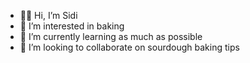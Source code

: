 - 👏🏻 Hi, I’m Sidi
- 👀 I’m interested in baking
- 🌱 I’m currently learning as much as possible 
- 💞️ I’m looking to collaborate on sourdough baking tips

<!---
SigiPreger/SigiPreger is a ✨ special ✨ repository because its `README.md` (this file) appears on your GitHub profile.
You can click the Preview link to take a look at your changes.
--->
